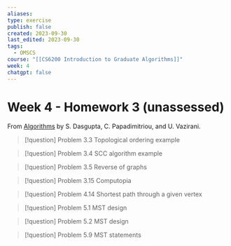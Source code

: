 ```yaml
---
aliases: 
type: exercise
publish: false
created: 2023-09-30
last_edited: 2023-09-30
tags:
  - OMSCS
course: "[[CS6200 Introduction to Graduate Algorithms]]"
week: 4
chatgpt: false
---
```

# Week 4 - Homework 3 (unassessed) 

From [Algorithms](http://algorithmics.lsi.upc.edu/docs/Dasgupta-Papadimitriou-Vazirani.pdf) by S. Dasgupta, C. Papadimitriou, and U. Vazirani.

> [!question] Problem 3.3 Topological ordering example
> 

>[!question] Problem 3.4 SCC algorithm example
>

>[!question] Problem 3.5 Reverse of graphs
>

>[!question] Problem 3.15 Computopia
>

>[!question] Problem 4.14 Shortest path through a given vertex
>

>[!question] Problem 5.1 MST design
>

>[!question] Problem 5.2 MST design
>

>[!question] Problem 5.9 MST statements
>

